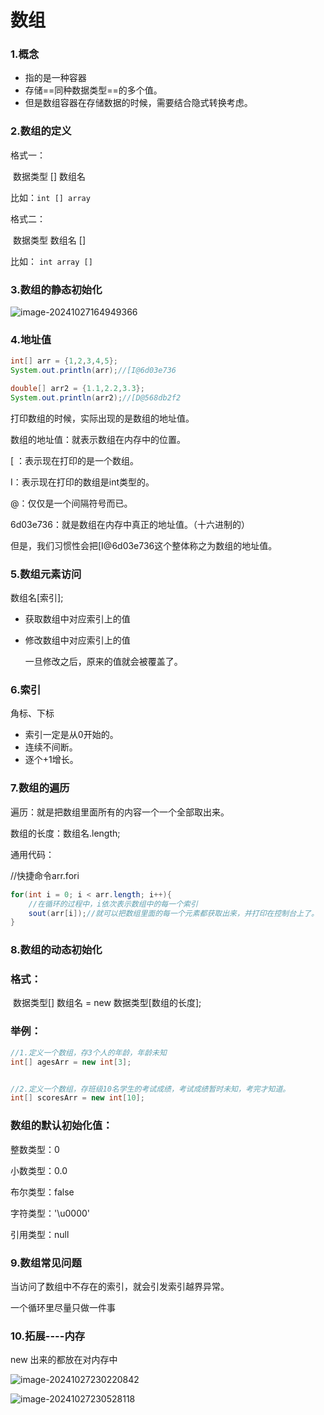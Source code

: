# 数组

### 1.概念

- 指的是一种容器
- 存储==同种数据类型==的多个值。
- 但是数组容器在存储数据的时候，需要结合隐式转换考虑。

### 2.数组的定义

格式一：

​	数据类型 [] 数组名

比如：`int [] array`

格式二：

​	数据类型  数组名 []

比如： `int array []`

### 3.数组的静态初始化

![image-20241027164949366](https://gitee.com/ppedmo/pic-go/raw/master/img/202410271649473.png)

### 4.地址值

```java
int[] arr = {1,2,3,4,5};
System.out.println(arr);//[I@6d03e736

double[] arr2 = {1.1,2.2,3.3};
System.out.println(arr2);//[D@568db2f2
```

打印数组的时候，实际出现的是数组的地址值。

数组的地址值：就表示数组在内存中的位置。

[ ：表示现在打印的是一个数组。

I：表示现在打印的数组是int类型的。

@：仅仅是一个间隔符号而已。

6d03e736：就是数组在内存中真正的地址值。（十六进制的）

但是，我们习惯性会把[I@6d03e736这个整体称之为数组的地址值。

### 5.数组元素访问

数组名[索引];

* 获取数组中对应索引上的值

* 修改数组中对应索引上的值

  一旦修改之后，原来的值就会被覆盖了。

### 6.索引

角标、下标

* 索引一定是从0开始的。
* 连续不间断。
* 逐个+1增长。

### 7.数组的遍历

遍历：就是把数组里面所有的内容一个一个全部取出来。

数组的长度：数组名.length;

通用代码：

//快捷命令arr.fori

```java
for(int i = 0; i < arr.length; i++){
    //在循环的过程中，i依次表示数组中的每一个索引
    sout(arr[i]);//就可以把数组里面的每一个元素都获取出来，并打印在控制台上了。
}
```

### 8.数组的动态初始化

### 格式：

​	数据类型[] 数组名 = new 数据类型[数组的长度];

### 举例：

```java
//1.定义一个数组，存3个人的年龄，年龄未知
int[] agesArr = new int[3];


//2.定义一个数组，存班级10名学生的考试成绩，考试成绩暂时未知，考完才知道。
int[] scoresArr = new int[10];
```

### 数组的默认初始化值：

整数类型：0

小数类型：0.0

布尔类型：false

字符类型：'\u0000'

引用类型：null

### 9.数组常见问题

当访问了数组中不存在的索引，就会引发索引越界异常。

一个循环里尽量只做一件事

### 10.拓展----内存

new 出来的都放在对内存中

![image-20241027230220842](https://gitee.com/ppedmo/pic-go/raw/master/img/202410272302041.png)

![image-20241027230528118](https://gitee.com/ppedmo/pic-go/raw/master/img/202410272305228.png)